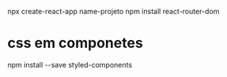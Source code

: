 npx create-react-app name-projeto
npm install react-router-dom

# css em componetes
npm install --save styled-components